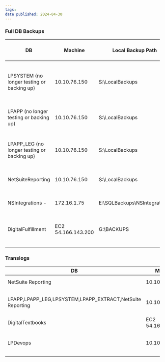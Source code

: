 ```yaml
---
tags: 
date published: 2024-04-30
---
```

### Full DB Backups

| DB                                          | Machine            | Local Backup Path            | Local Backup Schedule                | S3 Backup Location                                                                                                                                                                                                                                                                                                                                                                           | S3 Backup Schedule                                                                 |
| ------------------------------------------- | ------------------ | ---------------------------- | ------------------------------------ | -------------------------------------------------------------------------------------------------------------------------------------------------------------------------------------------------------------------------------------------------------------------------------------------------------------------------------------------------------------------------------------------- | ---------------------------------------------------------------------------------- |
|                                             |                    |                              |                                      |                                                                                                                                                                                                                                                                                                                                                                                              |                                                                                    |
| LPSYSTEM (no longer testing or backing up)  | 10.10.76.150       | S:\LocalBackups              | Second Saturday of the month, 5:30am | [https://s3.console.aws.amazon.com/s3/buckets/lpdb-archives?region=us-east-1&prefix=slbackups/&showversions=falsehttps://s3.console.aws.amazon.com/s3/buckets/lpdb-archives?prefix=slbackups/](https://s3.console.aws.amazon.com/s3/buckets/lpdb-archives?region=us-east-1&prefix=slbackups/&showversions=falsehttps://s3.console.aws.amazon.com/s3/buckets/lpdb-archives?prefix=slbackups/) | generated 28th of the month, uploaded 30th of the month                            |
| LPAPP (no longer testing or backing up)     | 10.10.76.150       | S:\LocalBackups              | Second Saturday of the month, 5:30am | [AWS S3 > Buckets > lpdb-archives > LPAPP](https://s3.console.aws.amazon.com/s3/buckets/lpdb-archives?region=us-east-1&prefix=slbackups/&showversions=falsehttps://s3.console.aws.amazon.com/s3/buckets/lpdb-archives?prefix=slbackups/)                                                                                                                                                     | generated 28th of the month, uploaded 30th of the month                            |
| LPAPP_LEG (no longer testing or backing up) | 10.10.76.150       | S:\LocalBackups              | Second Saturday of the month, 5:30am | [AWS S3 > Buckets > lpdb-archives > LPAPP_LEG](https://s3.console.aws.amazon.com/s3/buckets/lpdb-archives?region=us-east-1&prefix=slbackups/&showversions=falsehttps://s3.console.aws.amazon.com/s3/buckets/lpdb-archives?prefix=slbackups/)                                                                                                                                                 | generated 28th of the month, uploaded 30th of the month                            |
| NetSuiteReporting                           | 10.10.76.150       | S:\LocalBackups              | Every Saturday, 5:20am               | [AWS S3 > Buckets > lpdb-archives > slbackups > NetSuiteReporting](https://s3.console.aws.amazon.com/s3/buckets/lpdb-archives?region=us-east-1&prefix=slbackups/&showversions=falsehttps://s3.console.aws.amazon.com/s3/buckets/lpdb-archives?prefix=slbackups/)                                                                                                                             | generated 28th of the month, 5:30am, uploaded 30th of the month                    |
| NSIntegrations -                            | 172.16.1.75        | E:\SQLBackups\NSIntegrations | Every Sat, 11am                      | [AWS S3 > Buckets > lpdb-archives > integrations](https://s3.console.aws.amazon.com/s3/buckets/lpdb-archives?region=us-east-1&prefix=integrations/&showversions=false)                                                                                                                                                                                                                       | generated every Sat, 11:30am, not uploaded ????                                    |
| DigitalFulfillment                          | EC2 54.166.143.200 | G:\BACKUPS                   | Daily, 12:08am                       | [AWS S3 > Buckets > lp-db-backups-digital-fulfillment > Digital Textbooks](https://us-east-1.console.aws.amazon.com/s3/buckets/lp-db-backups-digital-fulfillment?region=us-east-1&bucketType=general&prefix=DigitalTextbooks/&showversions=false))                                                                                                                                           | daily at 2am via application SQLBackupAndFTP which is installed on the EC2 locally |
|                                             |                    |                              |                                      |                                                                                                                                                                                                                                                                                                                                                                                              |                                                                                    |
### Translogs
| DB                                                        | Machine            | Local Backup Path                           | Schedule                    |
| --------------------------------------------------------- | ------------------ | ------------------------------------------- | --------------------------- |
| NetSuite Reporting                                        | 10.10.76.150       | S:\LocalBackups\TransLogs\NetSuiteReporting | Daily at 1am                |
| LPAPP,LPAPP_LEG,LPSYSTEM,LPAPP_EXTRACT,NetSuite Reporting | 10.10.76.150       | S:\LocalBackups\TransLogs\Others            | Every Tue and Sun at 1am    |
| DigitalTextbooks                                          | EC2 54.166.143.200 | G:\BACKUPS\DigitalTextbooks                 | Every 6 hours               |
| LPDevops                                                  | 10.10.1.75         | E:\SQLBackups\TransLogs                     | Daily 2pm (after the batch) |
